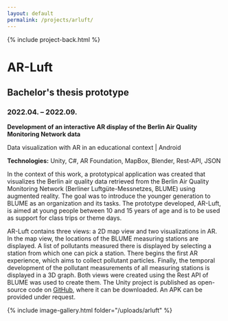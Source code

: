 ```yaml
---
layout: default
permalink: /projects/arluft/
---
```

{% include project-back.html %}

# AR-Luft

## Bachelor's thesis prototype 

### 2022.04. – 2022.09.

**Development of an interactive AR display of the Berlin Air Quality Monitoring Network data** 

Data visualization with AR in an educational context \| Android 

**Technologies:** Unity, C#, AR Foundation, MapBox, Blender, Rest-API, JSON

In the context of this work, a prototypical application was created that visualizes the Berlin air quality data retrieved from the Berlin Air Quality
Monitoring Network (Berliner Luftgüte-Messnetzes, BLUME) using augmented reality. The goal was to introduce the younger generation to BLUME as an organization and its tasks. The prototype developed, AR-Luft, is aimed at young people between 10 and 15 years of age and is to be used as support for class trips or theme days.

AR-Luft contains three views: a 2D map view and two visualizations in AR. In the map view, the locations of the BLUME measuring stations are displayed. A list of pollutants measured there is displayed by selecting a station from which one can pick a station. There begins the first AR experience, which aims to collect pollutant particles. Finally, the temporal development of the pollutant measurements of all measuring stations is displayed in a 3D graph. Both views were created using the Rest API of BLUME was used to create them. The Unity project is published as open-source code on <a href= "https://github.com/laumagg/AR-Luft" target= "_blank">GitHub</a>, where it can be downloaded. An APK can be provided under request. 

{% include image-gallery.html folder="/uploads/arluft" %}

